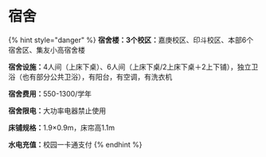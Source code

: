 # 宿舍

{% hint style="danger" %}
**宿舍楼：3个校区：**&#x5609;庚校区、印斗校区、本部6个宿舍区、集友小高宿舍楼

**宿舍设施：**&#x34;人间（上床下桌）、6人间（上床下桌/2上床下桌＋2上下铺），独立卫浴（也有部分公共卫浴），有阳台，有空调，有洗衣机

**宿舍费用：**&#x35;50-1300/学年

**宿舍限电：**&#x5927;功率电器禁止使用

**床铺规格：**&#x31;.9×0.9m，床帘高1.1m

**水电充值：**&#x6821;园一卡通支付
{% endhint %}

